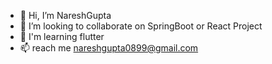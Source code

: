 - 👋 Hi, I’m NareshGupta
- 💞️ I’m looking to collaborate on SpringBoot or React Project
- 💞️ I'm learning flutter
- 📫  reach me nareshgupta0899@gmail.com

<!---
nareshgupta99/nareshgupta99 is a ✨ special ✨ repository because its `README.md` (this file) appears on your GitHub profile.
You can click the Preview link to take a look at your changes.
--->
